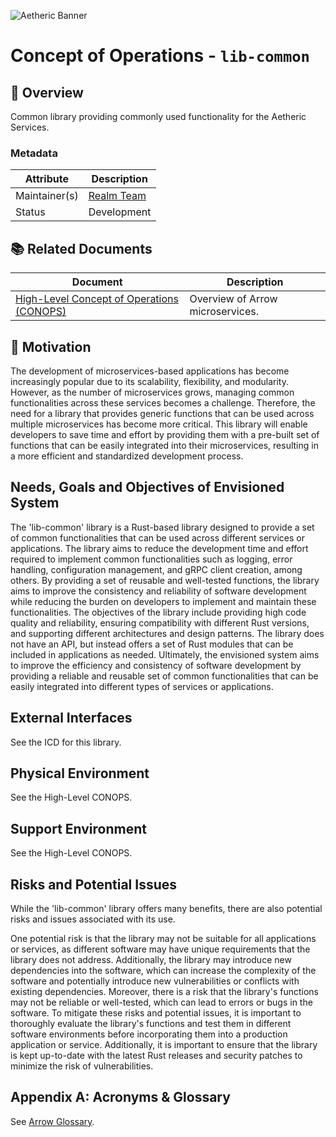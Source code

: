 ![Aetheric Banner](https://github.com/aetheric-oss/.github/blob/main/assets/doc-banner.png)

# Concept of Operations - `lib-common`

## :telescope: Overview

Common library providing commonly used functionality for the Aetheric Services.

### Metadata

| Attribute     | Description                                                       |
| ------------- |-------------------------------------------------------------------|
| Maintainer(s) | [Realm Team](https://github.com/orgs/aetheric-oss/teams/dev-realm) |
| Status        | Development                                                       |

## :books: Related Documents

Document | Description
--- | ---
[High-Level Concept of Operations (CONOPS)](https://github.com/aetheric-oss/se-services/blob/develop/docs/conops.md) | Overview of Arrow microservices.

## :raised_hands: Motivation

The development of microservices-based applications has become increasingly popular due to its scalability, flexibility, and modularity.
However, as the number of microservices grows, managing common functionalities across these services becomes a challenge.
Therefore, the need for a library that provides generic functions that can be used across multiple microservices has become more critical.
This library will enable developers to save time and effort by providing them with a pre-built set of functions that can be easily integrated into their microservices, resulting in a more efficient and standardized development process.

## Needs, Goals and Objectives of Envisioned System

The 'lib-common' library is a Rust-based library designed to provide a set of common functionalities that can be used across different services or applications.
The library aims to reduce the development time and effort required to implement common functionalities such as logging, error handling, configuration management, and gRPC client creation, among others.
By providing a set of reusable and well-tested functions, the library aims to improve the consistency and reliability of software development while reducing the burden on developers to implement and maintain these functionalities.
The objectives of the library include providing high code quality and reliability, ensuring compatibility with different Rust versions, and supporting different architectures and design patterns.
The library does not have an API, but instead offers a set of Rust modules that can be included in applications as needed.
Ultimately, the envisioned system aims to improve the efficiency and consistency of software development by providing a reliable and reusable set of common functionalities that can be easily integrated into different types of services or applications.

## External Interfaces
See the ICD for this library.

## Physical Environment

See the High-Level CONOPS.

## Support Environment

See the High-Level CONOPS.

## Risks and Potential Issues

While the 'lib-common' library offers many benefits, there are also potential risks and issues associated with its use.

One potential risk is that the library may not be suitable for all applications or services, as different software may have unique requirements that the library does not address.
Additionally, the library may introduce new dependencies into the software, which can increase the complexity of the software and potentially introduce new vulnerabilities or conflicts with existing dependencies.
Moreover, there is a risk that the library's functions may not be reliable or well-tested, which can lead to errors or bugs in the software.
To mitigate these risks and potential issues, it is important to thoroughly evaluate the library's functions and test them in different software environments before incorporating them into a production application or service. Additionally, it is important to ensure that the library is kept up-to-date with the latest Rust releases and security patches to minimize the risk of vulnerabilities.

## Appendix A: Acronyms & Glossary

See [Arrow Glossary](https://www.arrowair.com/docs/documentation/glossary).
